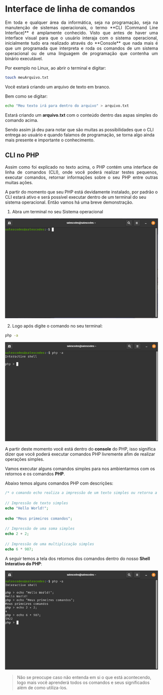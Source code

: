 # Interface de linha de comandos

<p align="justify">Em toda e qualquer área da informática, seja na programação, seja na manutenção de sistemas operacionais, o termo **CLI (Command Line Interface)** é amplamente conhecido. Visto que antes de haver uma interface visual para que o usuário interaja com o sistema operacional, inicialmente tudo era realizado através do **Console** que nada mais é que um programada que interpreta e roda os comandos de um sistema operacional ou de uma linguagem de programação que contenha um binário executável.

Por exemplo no Linux, ao abrir o terminal e digitar: 

~~~bash
touch meuArquivo.txt
~~~
Você estará criando um arquivo de texto em branco. 

Bem como se digitar: 

~~~bash
echo "Meu texto irá para dentro do arquivo" > arquivo.txt
~~~

Estará criando um **arquivo.txt** com o conteúdo dentro das aspas simples do comando acima.

Sendo assim já deu para notar que são muitas as possibilidades que o CLI entrega ao usuário e quando falamos de programação, se torna algo ainda mais presente e importante o conhecimento.</p>

## CLI no PHP

<p align="justify">Assim como foi explicado no texto acima, o PHP contém uma interface de linha de comandos (CLI), onde você poderá realizar testes pequenos, executar comandos, retornar informações sobre o seu PHP entre outras muitas ações.

A partir do momento que seu PHP está devidamente instalado, por padrão o CLI estará ativo e será possível executar dentro de um terminal do seu sistema operacional. Então vamos há uma breve demonstração.

1. Abra um terminal no seu Sistema operacional

<img src="../assets/imgs/console.png">

2. Logo após digite o comando no seu terminal:

~~~bash
php -a
~~~
<img src="../assets/imgs/console-interativo.png">

A partir deste momento você está dentro do **console** do PHP, isso significa dizer que você poderá executar comandos PHP livremente afim de realizar operações simples.

Vamos executar alguns comandos simples para nos ambientarmos com os retornos e os comandos **PHP**.

Abaixo temos alguns comandos PHP com descrições:

~~~php
/* o comando echo realiza a impressão de um texto simples ou retorna a impressão de algum valor em forma de texto */

// Impressão de texto simples
echo "Hello World!";

echo "Meus primeiros comandos";

// Impressão de uma soma simples
echo 2 + 2;

// Impressão de uma multiplicação simples
echo 6 * 987;
~~~

A seguir temos a tela dos retornos dos comandos dentro do nosso **Shell Interativo do PHP**:

<img src="../assets/imgs/comandos.png">
</p>

> Não se preocupe caso não entenda em si o que está acontecendo, logo mais você aprenderá todos os comandos e seus significados além de como utiliza-los.
